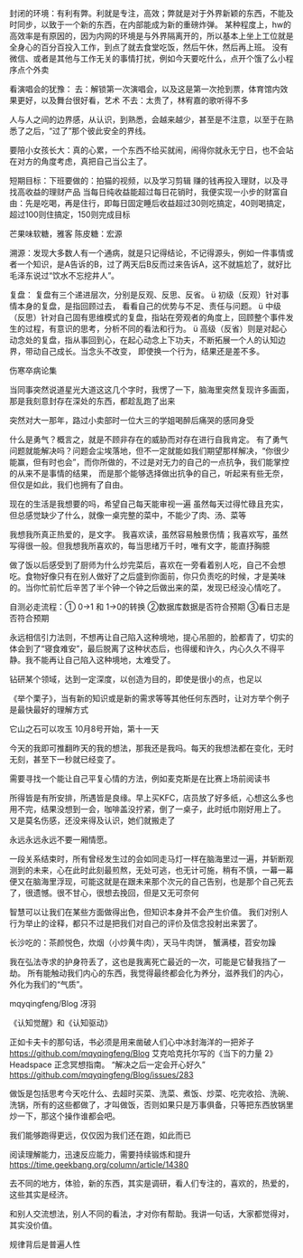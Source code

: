 封闭的环境：有利有弊。利就是专注，高效；弊就是对于外界新颖的东西，不能及时同步，以致于一个新的东西，在内部能成为新的重磅炸弹。
某种程度上，hw的高效率是有原因的，因为内网的环境是与外界隔离开的，所以基本上坐上工位就是全身心的百分百投入工作，到点了就去食堂吃饭，然后午休，然后再上班。
没有微信、或者是其他与工作无关的事情打扰，例如今天要吃什么，点开个饿了么小程序点个外卖

看演唱会的犹豫：
去：解锁第一次演唱会，以及这是第一次抢到票，体育馆内效果更好，以及舞台很好看，艺术
不去：太贵了，林宥嘉的歌听得不多

人与人之间的边界感，从认识，到熟悉，会越来越少，甚至是不注意，以至于在熟悉了之后，“过了”那个彼此安全的界线。

要陪小女孩长大：真的心累，一个东西不给买就闹，闹得你就永无宁日，也不会站在对方的角度考虑，真把自己当公主了。

短期目标：下班要做的：拍猫的视频，以及学习剪辑
赚的钱再投入理财，以及寻找高收益的理财产品
当每日纯收益能超过每日花销时，我便实现一小步的财富自由：先是吃喝，再是住行，即每日固定睡后收益超过30则吃搞定，40则喝搞定，超过100则住搞定，150则完成目标

芒果味软糖，雅客
陈皮糖：宏源

溯源：发现大多数人有一个通病，就是只记得结论，不记得源头，例如一件事情或者一个知识，是A告诉的B，过了两天后B反而过来告诉A，这不就尴尬了，就好比毛泽东说过“饮水不忘挖井人”。

复盘：
复盘有三个递进层次，分别是反观、反思、反省。
ü 初级（反观）针对事情本身的复盘，是指回顾过去， 看看自己的优势与不足、责任与问题。
ü 中级（反思）针对自己固有思维模式的复盘，指站在旁观者的角度上，回顾整个事件发生的过程，有意识的思考，分析不同的看法和行为。
ü 高级（反省）则是对起心动念处的复盘，指从事回到心，在起心动念上下功夫，不断拓展一个人的认知边界，带动自己成长。当念头不改变， 即使换一个行为，结果还是差不多。

伤寒卒病论集

当同事突然说道星光大道这这几个字时，我愣了一下，脑海里突然复现许多画面，那是我刻意封存在深处的东西，都趁乱跑了出来

突然对大一那年，路过小卖部时一位大三的学姐喝醉后痛哭的感同身受

什么是勇气？概言之，就是不顾非存在的威胁而对存在进行自我肯定。
有了勇气问题就能解决吗？问题会尘埃落地，但不一定就能如我们期望那样解决，“你很少能赢，但有时也会”，而你所做的，不过是对无力的自己的一点抗争，我们能掌控的从来不是事情的结果，
而是那个能够选择做出抗争的自己，听起来有些无奈，但仅是如此，我们也拥有了自由。

现在的生活是我想要的吗，希望自己每天能审视一遍
虽然每天过得忙碌且充实，但总感觉缺少了什么，就像一桌完整的菜中，不能少了肉、汤、菜等

我想我所真正热爱的，是文字。
我喜欢读，虽然容易触景伤情；我喜欢写，虽然写得很一般。但我想我所喜欢的，每当思绪万千时，唯有文字，能直抒胸臆

做了饭以后感受到了厨师为什么炒完菜后，喜欢在一旁看着别人吃，自己不会想吃。食物好像只有在别人做好了之后盛到你面前，你只负责吃的时候，才是美味的。当你忙前忙后辛苦了半个钟一个钟之后做出来的菜，发现已经没心情吃了。

自测必走流程：① 0->1 和 1->0的转换 ②数据库数据是否符合预期 ③看日志是否符合预期

永远相信引力法则，不想再让自己陷入这种境地，提心吊胆的，脸都青了，切实的体会到了“寝食难安”，最后脱离了这种状态后，也得缓和许久，内心久久不得平静。我不能再让自己陷入这种境地，太难受了。

钻研某个领域，达到一定深度，以创造为目的，即使是很小的点，也足以

《举个栗子》，当有新的知识或是新的需求等等其他任何东西时，让对方举个例子是最快最好的理解方式

它山之石可以攻玉
10月8号开始，第十一天

今天的我即可推翻昨天的我的想法，那我还是我吗。每天的我想法都在变化，无时无刻，甚至下一秒就已经变了。

需要寻找一个能让自己平复心情的方法，例如麦克斯是在比赛上场前阅读书

所得皆是有所安排，所遇皆是良缘。早上买KFC，店员放了好多纸，心想这么多也用不完，结果没想到一会，咖啡盖没拧紧，倒了一桌子，此时纸巾刚好用上了。
又是莫名伤感，还没来得及认识，她们就搬走了

永远永远永远不要一厢情愿。

一段关系结束时，所有曾经发生过的会如同走马灯一样在脑海里过一遍，并斩断观测到的未来，心在此时此刻最煎熬，无处可逃，也无计可施，稍有不慎，一幕一幕便又在脑海里浮现，可能这就是在跟未来那个次元的自己告别，也是那个自己死去了，很遗憾。很不甘心，很想去挽回，但是又无可奈何

智慧可以让我们在某些方面做得出色，但知识本身并不会产生价值。
我们对别人行为举止的诠释，都只不过是把我们对自己的评价及信念投射出来罢了。

长沙吃的：茶颜悦色，炊烟（小炒黄牛肉），天马牛肉饼， 蟹满楼，苕安勿躁

我在弘法寺求的护身符丢了，这也是我离死亡最近的一次，可能是它替我挡了一劫。
所有能触动我们内心的东西，我觉得最终都会化为养分，滋养我们的内心，外化为我们的“气质”。

mqyqingfeng/Blog
冴羽


《认知觉醒》和《认知驱动》

正如卡夫卡的那句话，书必须是用来凿破人们心中冰封海洋的一把斧子
https://github.com/mqyqingfeng/Blog
艾克哈克托尔写的《当下的力量 2》
Headspace 正念冥想指南。
“解决之后一定会开心好久”
https://github.com/mqyqingfeng/Blog/issues/283

做饭是包括思考今天吃什么、去超时买菜、洗菜、煮饭、炒菜、吃完收拾、洗碗、洗锅，所有的这些都做了，才叫做饭，否则如果只是万事俱备，只等把东西放锅里炒一下，那这个操作谁都会吧。

我们能够跑得更远，仅仅因为我们还在跑，如此而已

阅读理解能力，迅速反应能力，需要持续锻炼和提升
https://time.geekbang.org/column/article/14380

去不同的地方，体验，新的东西，其实是调研，看人们专注的，喜欢的，热爱的，这些其实是经济。

和别人交流想法，别人不同的看法，才对你有帮助。我讲一句话，大家都觉得对，其实没价值。

规律背后是普遍人性


